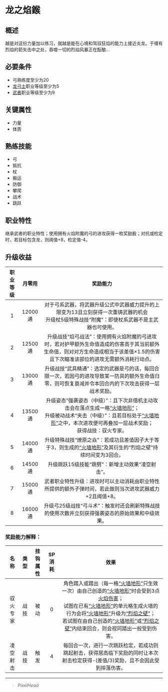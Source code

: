 # 龙之焰鍭

## 概述

越是对这份力量加以练习，就越是能在心境和驾驭狂焰的能力上接近炎龙。于缠有烈焰的箭矢击中之处，吞噬一切的烈焰风暴正在酝酿…

## 必要条件

* 弓熟练度至少为20
* <a href="../dragon_archer" target="_blank">龙弓士</a>职业等级至少为5
* <a href="../../../basicJob/Warrior" target="_blank">武者</a>职业等级至少为9

## 关键属性

* 力量
* 体质

## 熟练技能

* 弓
* 抵抗
* 杖
* 搬运
* 防御
* 攀爬
* 战术
* 跳跃
  
## 职业特性

继承武者的职业特性；使用拥有火焰附魔的弓的进攻获得一枚奖励骰；对抗或检定时，若目标包含龙，则阈值+8，检定值-4。

## 升级收益

职业等级|月零用|奖励能力
:--:|:--:|:--:
1|12000通|对于弓系武器，将武器升级公式中武器威力提升的上限变为13且立刻获得一次重铸武器的机会<br>升级杖5级特殊战技“附魔”：即使杖系武器不是主武器也可使用。
2|12500通|升级战技“焰弓战法”：使用拥有火焰附魔的弓进攻时，若对护甲额外生命值造成的伤害高于其当前额外生命值，则对对方生命造成相当于该差值×1.5的伤害且下次瞄准该部位的进攻无需额外消耗行动点。
3|13000通|升级战技“武具精通”：选定的武器是弓的话，每回合限一次，若因弓的进攻导致某一防具的额外生命值归零，则可恢复衰减并令本回合内的下次攻击获得一层战术奖励。
4|13500通|升级姿态“强袭姿态（中级）”：且下次非借机主动攻击会在落点生成一格<a href="../../../../status/terrain/#火墙地形" target="_blank">“火墙地形”</a>；<br>升级被动战术“夹击（中级）”：且若目标处于<a href="../../../../status/terrain/#火墙地形" target="_blank">“火墙地形”</a>之中，本次进攻便可再叠加一层战术奖励；<br>获得战技：驭火专家。
5|14000通|升级特殊战技“燎原之焱”：若成功且差值因子大于等于3，则生成的<a href="../../../../status/terrain/#火墙地形" target="_blank">“火墙地形”</a>及其衍生的“烈焰之壁”持续时间变为3回合。
6|14500通|升级跳跃15级技能“跳劈”：新增主动效果“凌空射击”。
7|15000通|武者职业特性升级：进攻时可以主动消耗由职业特性所提供的额外子弹时间，若此做则当次进攻武器威力+2且阈值+8。
8|16000通|升级弓25级战技“弓斗术”：触发时还会刷新特殊战技的使用次数并立刻获得强袭姿态的原始效果和中级效果。

### 奖励能力解释：

名称|类型|挂钩属性|SP消耗|效果
:--:|:--:|:--:|:--:|:--:
驭火专家|战技|被动|0|角色踏入或踏出（每一格<a href="../../../../status/terrain/#火墙地形" target="_blank">“火墙地形”</a>只生效一次）由自己创造的<a href="../../../../status/terrain/#火墙地形" target="_blank">“火墙地形”</a>时会受到3点<a href="../../magic/elemental/fire" target="_blank">火焰伤害</a>；<br>试图在已有<a href="../../../../status/terrain/#火墙地形" target="_blank">“火墙地形”</a>的单元格生成火墙的行为会将<a href="../../../../status/terrain/#火墙地形" target="_blank">“火墙地形”</a>升级为<a href="../../../../status/terrain/#烈焰之壁" target="_blank">“烈焰之壁”</a>；<br>若试图在由自己创造的<a href="../../../../status/terrain/#火墙地形" target="_blank">“火墙地形”</a>或<a href="../../../../status/terrain/#烈焰之壁" target="_blank">“烈焰之壁”</a>内结束回合，则会视同踏出一般受到伤害。
凌空射击|战技|触发|4|每回合一次，进行一次跳跃检定，若成功则跳起射击，获得居高临下奖励的同时让本次射击检定获得-(差值/3)奖励，且不会因此受到摔落伤害。

---

> *PixelHead*